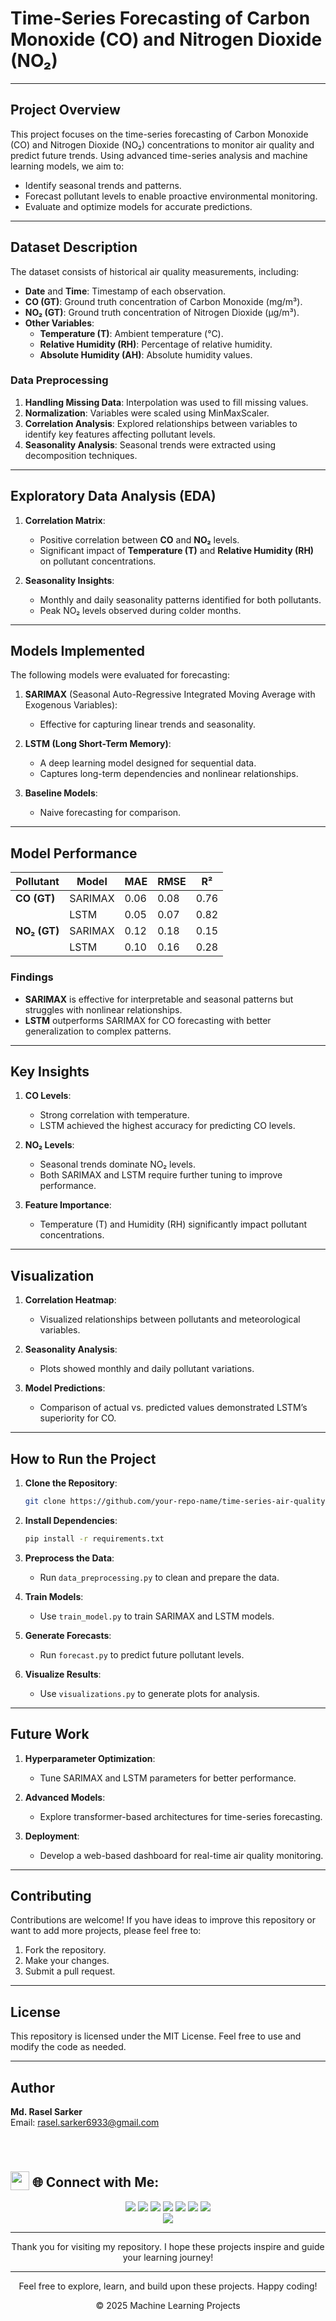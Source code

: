 # Time-Series Forecasting of Carbon Monoxide (CO) and Nitrogen Dioxide (NO₂)
---

## **Project Overview**
This project focuses on the time-series forecasting of Carbon Monoxide (CO) and Nitrogen Dioxide (NO₂) concentrations to monitor air quality and predict future trends. Using advanced time-series analysis and machine learning models, we aim to:

- Identify seasonal trends and patterns.
- Forecast pollutant levels to enable proactive environmental monitoring.
- Evaluate and optimize models for accurate predictions.

---

## **Dataset Description**
The dataset consists of historical air quality measurements, including:

- **Date** and **Time**: Timestamp of each observation.
- **CO (GT)**: Ground truth concentration of Carbon Monoxide (mg/m³).
- **NO₂ (GT)**: Ground truth concentration of Nitrogen Dioxide (µg/m³).
- **Other Variables**:
  - **Temperature (T)**: Ambient temperature (°C).
  - **Relative Humidity (RH)**: Percentage of relative humidity.
  - **Absolute Humidity (AH)**: Absolute humidity values.

### **Data Preprocessing**
1. **Handling Missing Data**: Interpolation was used to fill missing values.
2. **Normalization**: Variables were scaled using MinMaxScaler.
3. **Correlation Analysis**: Explored relationships between variables to identify key features affecting pollutant levels.
4. **Seasonality Analysis**: Seasonal trends were extracted using decomposition techniques.

---

## **Exploratory Data Analysis (EDA)**
1. **Correlation Matrix**:
   - Positive correlation between **CO** and **NO₂** levels.
   - Significant impact of **Temperature (T)** and **Relative Humidity (RH)** on pollutant concentrations.

2. **Seasonality Insights**:
   - Monthly and daily seasonality patterns identified for both pollutants.
   - Peak NO₂ levels observed during colder months.

---

## **Models Implemented**
The following models were evaluated for forecasting:

1. **SARIMAX** (Seasonal Auto-Regressive Integrated Moving Average with Exogenous Variables):
   - Effective for capturing linear trends and seasonality.

2. **LSTM (Long Short-Term Memory)**:
   - A deep learning model designed for sequential data.
   - Captures long-term dependencies and nonlinear relationships.

3. **Baseline Models**:
   - Naive forecasting for comparison.

---

## **Model Performance**

| **Pollutant**  | **Model** | **MAE**   | **RMSE**  | **R²**   |
|----------------|-----------|-----------|-----------|-----------|
| **CO (GT)**    | SARIMAX   | 0.06      | 0.08      | 0.76      |
|                | LSTM      | 0.05      | 0.07      | 0.82      |
| **NO₂ (GT)** | SARIMAX   | 0.12      | 0.18      | 0.15      |
|                | LSTM      | 0.10      | 0.16      | 0.28      |

### **Findings**
- **SARIMAX** is effective for interpretable and seasonal patterns but struggles with nonlinear relationships.
- **LSTM** outperforms SARIMAX for CO forecasting with better generalization to complex patterns.

---

## **Key Insights**
1. **CO Levels**:
   - Strong correlation with temperature.
   - LSTM achieved the highest accuracy for predicting CO levels.

2. **NO₂ Levels**:
   - Seasonal trends dominate NO₂ levels.
   - Both SARIMAX and LSTM require further tuning to improve performance.

3. **Feature Importance**:
   - Temperature (T) and Humidity (RH) significantly impact pollutant concentrations.

---

## **Visualization**
1. **Correlation Heatmap**:
   - Visualized relationships between pollutants and meteorological variables.

2. **Seasonality Analysis**:
   - Plots showed monthly and daily pollutant variations.

3. **Model Predictions**:
   - Comparison of actual vs. predicted values demonstrated LSTM’s superiority for CO.

---

## **How to Run the Project**

1. **Clone the Repository**:
   ```bash
   git clone https://github.com/your-repo-name/time-series-air-quality.git
   ```

2. **Install Dependencies**:
   ```bash
   pip install -r requirements.txt
   ```

3. **Preprocess the Data**:
   - Run `data_preprocessing.py` to clean and prepare the data.

4. **Train Models**:
   - Use `train_model.py` to train SARIMAX and LSTM models.

5. **Generate Forecasts**:
   - Run `forecast.py` to predict future pollutant levels.

6. **Visualize Results**:
   - Use `visualizations.py` to generate plots for analysis.

---


## **Future Work**
1. **Hyperparameter Optimization**:
   - Tune SARIMAX and LSTM parameters for better performance.

2. **Advanced Models**:
   - Explore transformer-based architectures for time-series forecasting.

3. **Deployment**:
   - Develop a web-based dashboard for real-time air quality monitoring.

---


## Contributing

Contributions are welcome! If you have ideas to improve this repository or want to add more projects, please feel free to:

1. Fork the repository.
2. Make your changes.
3. Submit a pull request.

---

## License
This repository is licensed under the MIT License. Feel free to use and modify the code as needed.

---

## Author
**Md. Rasel Sarker**  
Email: [rasel.sarker6933@gmail.com](mailto:rasel.sarker6933@gmail.com)  

<br>
<h1 align="left">
 <h2><img src = "https://media2.giphy.com/media/QssGEmpkyEOhBCb7e1/giphy.gif?cid=ecf05e47a0n3gi1bfqntqmob8g9aid1oyj2wr3ds3mg700bl&rid=giphy.gif" width=30px valign="bottom"> 🌐 Connect with Me:</h2>
</h1>

<p align="center">
  <a href="mailto:rasel.sarker6933@gmail.com"><img src="https://img.shields.io/badge/Email-rasel.sarker6933@gmail.com-blue?style=flat-square&logo=gmail"></a>
  <a href="https://github.com/raselsarker69"><img src="https://img.shields.io/badge/GitHub-%40Raselsarker-lightgrey?style=flat-square&logo=github"></a>
  <a href="https://www.linkedin.com/in/rasel-sarker-405160227/"><img src="https://img.shields.io/badge/LinkedIn-Rasel%20Sarker-blue?style=flat-square&logo=linkedin"></a>
  <a href="https://www.facebook.com/mdrasel.sarker.7773631"><img src="https://img.shields.io/badge/Facebook-%40Raselsarker-blue?style=flat-square&logo=facebook"></a>
  <a href="https://www.kaggle.com/mdraselsarker"><img src="https://img.shields.io/badge/Kaggle-%40Raselsarker-blue?style=flat-square&logo=kaggle"></a>
  <a href="https://www.youtube.com/@raselsarker69"><img src="https://img.shields.io/badge/YouTube-Rasel%20Sarker-red?style=flat-square&logo=youtube"></a>
  <a href="https://www.facebook.com/groups/832585175685301"><img src="https://img.shields.io/badge/Facebook%20Group-Rasel%20Sarker%20Group-blue?style=flat-square&logo=facebook"></a>
  <br>
  <img src="https://img.shields.io/badge/Phone-%2B8801581528651-green?style=flat-square&logo=whatsapp">
</p>
 

---

<div align="center">

Thank you for visiting my repository. I hope these projects inspire and guide your learning journey!

---

Feel free to explore, learn, and build upon these projects. Happy coding!<br>

&copy; 2025 Machine Learning Projects

</div>

